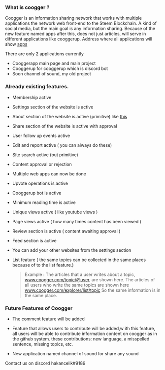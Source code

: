 ### What is coogger ?

Coogger is an information sharing network that works with multiple applications the network web front-end to the Steem Blockchain. A kind of social media, but the main goal is any information sharing. Because of the new feature named apps after this, does not just articles, will serve in different applications like cooggerup. Address where all applications will show [apps](http://www.coogger.com/apps/)

There are only 2 applications currently

* Cooggerapp main page and main project
* Cooggerup for cooggerup which is discord bot
* Soon channel of sound, my old project

### Already existing features.

* Membership active

* Settings section of the website is active

* About section of the website is active (primitive) like [this](http://www.coogger.com/web/about/@hakancelik/)

* Share section of the website is active with approval

* User follow up events active

* Edit and report active ( you can always do these)

* Site search active (but primitive)

* Content approval or rejection

* Multiple web apps can now be done 

* Upvote operations is active

* Cooggerup bot is active

* Minimum reading time is active

* Unique views active ( like youtube views )

* Page views active ( how many times content has been viewed )

* Review section is active ( content awaiting approval )

* Feed section is active

* You can add your other websites from the settings section

* List feature ( the same topics can be collected in the same places because of to the list feature.)

  > Example : 
  > The articles that a user writes about a topic, www.coogger.com/topic/@user, are shown here.
  > The articles of all users who write the same topics are shown here www.coogger.com/explorer/list/topic
  > So the same information is in the same place.

### Future Features of Coogger

* The comment feature will be added 

* Feature that allows users to contribute will be added,w ith this feature, all users will be able to contribute information content on coogger as in the github system. these contributions: new language, a misspelled sentence, missing topics, etc.

* New application named channel of sound for share any sound
 
 
 Contact us on discord hakancelik#9189

